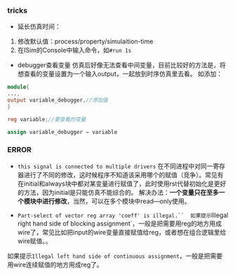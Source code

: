 ### tricks
- 延长仿真时间：
1. 修改默认值：process/property/simulaition-time
2. 在ISim的Console中输入命令，如`#run 1s`

- debugger查看变量
仿真后好像无法查看中间变量，目前比较好的方法是，将想查看的变量设置为一个输入output，一起放到时序仿真里去看。
如添加：
```verilog
module{
...,
output variable_debugger,//添加值
}

reg variable;//要查看的变量

assign variable_debugger = variable
```

### ERROR
- `this signal is connected to multiple drivers`
在不同进程中对同一寄存器进行了不同的修改，这时候程序不知道该采用哪个的赋值（竞争）。常见有在initial和always块中都对某变量进行赋值了，此时使用rst代替初始化是更好的方法，因为initial是只能仿真不能综合的。
解决办法：**一个变量只在至多一个模块中进行修改**，当然，可以在多个模块中read—only使用。

- `Part-select of vector reg array 'coeff' is illegal.`` 
如果提示`Illegal right hand side of blocking assignment`，一般是把需要用reg的地方用成wire了，常见比如把input的wire变量直接赋值给reg，或者想在组合逻辑里给wire赋值。。

如果提示`Illegal left hand side of continuous assignment`，一般是把需要用wire连续赋值的地方用成reg了。
